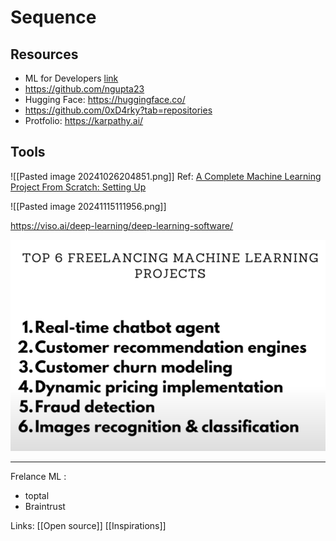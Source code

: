
# Sequence 


## Resources
* ML for Developers [link](https://madewithml.com/)
* https://github.com/ngupta23
* Hugging Face: https://huggingface.co/
* https://github.com/0xD4rky?tab=repositories
* Protfolio: https://karpathy.ai/



## Tools
![[Pasted image 20241026204851.png]]
Ref: 
[A Complete Machine Learning Project From Scratch: Setting Up](https://www.mihaileric.com/posts/setting-up-a-machine-learning-project/ )

![[Pasted image 20241115111956.png]]

https://viso.ai/deep-learning/deep-learning-software/

![alt text](image.png)

---

Frelance ML :
- toptal
- Braintrust

Links:
[[Open source]]
[[Inspirations]]
